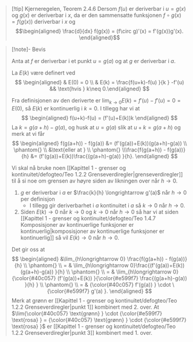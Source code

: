 > [!tip] Kjerneregelen, Teorem 2.4.6
> Dersom $f(u)$ er deriverbar i $u=g(x)$ og $g(x)$ er deriverbar i $x$, da er den sammensatte funksjonen $f\circ g (x) = f(g(x))$ deriverbar i $x$ og
> $$\begin{aligned} \frac{d}{dx} f(g(x)) = (f\circ g)'(x) = f'(g(x))g'(x).  \end{aligned}$$  


> [!note]- Bevis
> 
> Anta at $f$ er deriverbar i et punkt $u = g(a)$ og at $g$ er deriverbar i $a$. 
> 
> La $E(k)$ være definert ved 
> $$
> \begin{aligned} & E(0) = 0  \\ & E(k) = \frac{f(u+k)-f(u) }{k } -f'(u) && \text{hvis } k\neq 0.\end{aligned}
> $$
>
> Fra definisjonen av den deriverte er $\lim_{k \longrightarrow 0 } E(k) = f'(u)-f'(u) = 0 = E(0)$, så $E(k)$ er kontinuerlig i $k = 0$. I tillegg har vi at 
> $$
> \begin{aligned} f(u+k)-f(u) = (f'(u)+E(k))k  \end{aligned}
> $$ 
> La $k = g(a+h)-g(a)$, og husk at $u = g(a)$ slik at $u+k = g(a+h)$ og merk at vi får
> $$
> \begin{aligned} f(g(a+h)) - f(g(a)) &= (f'(g(a))+E(k))(g(a+h)-g(a)) \\ \phantom{} \\ &\text{eller at } \\  \phantom{} \\\frac{f(g(a+h)) - f(g(a))}{h} &= (f'(g(a))+E(k))\frac{(g(a+h)-g(a)) }{h}. \end{aligned}
> $$
> 
> Vi skal nå bruke noen [[Kapittel 1 - grenser og kontinuitet/defogteo/Teo 1.2.2 Grenseverdiregler|grenseverdiregler]] til å si noe om grensen av høyre siden av likningen over når $h \longrightarrow  0$.
> 1. $g$ er deriverbar i $a$ er $\frac{k}{h} \longrightarrow g'(a)$ når $h\longrightarrow 0$ per definisjon
>     - I tillegg gir deriverbarhet i $a$ kontinuitet i $a$ så $k \longrightarrow 0$ når $h \longrightarrow  0$.
> 2. Siden $E(k) \longrightarrow 0$ når $k\longrightarrow 0$ og $k \longrightarrow  0$ når $h \longrightarrow 0$ så har vi at siden [[Kapittel 1 - grenser og kontinuitet/defogteo/Teo 1.4.7 Komposisjoner av kontinuerlige funksjoner er kontinuerlig|komposisjoner av kontinuerlige funksjoner er kontinuerlig]] så vil $E(k) \longrightarrow  0$ når $h \longrightarrow  0$.
>
>Det gir oss at
>$$
>\begin{aligned} 
>   &\lim_{h\longrightarrow  0} \frac{f(g(a+h)) - f(g(a))}{h} \\ \phantom{} \\  = & \lim_{h\longrightarrow  0}\frac{(f'(g(a))+E(k))(g(a+h)-g(a)) }{h} \\ \phantom{} \\  = & \lim_{h\longrightarrow  0}{\color{#40c057} (f'(g(a))+E(k)) }{\color{#e599f7} \frac{(g(a+h)-g(a)) }{h} } \\ \phantom{} \\  = & {\color{#40c057} f'(g(a)) } \cdot \ {\color{#e599f7} g'(a) }.
> \end{aligned} 
> $$
> Merk at grønn er [[Kapittel 1 - grenser og kontinuitet/defogteo/Teo 1.2.2 Grenseverdiregler|punkt 1]] kombinert med 2. over. At $\lim{\color{#40c057} \text{grønn} } \cdot {\color{#e599f7} \text{rosa} } = {\color{#40c057} \text{grønn} } \cdot {\color{#e599f7} \text{rosa} }$ er [[Kapittel 1 - grenser og kontinuitet/defogteo/Teo 1.2.2 Grenseverdiregler|punkt 3]] kombinert med 1. over.

